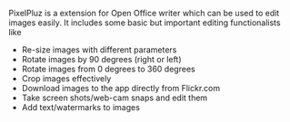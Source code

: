 PixelPluz is a extension for Open Office writer which can be used to edit images easily. It includes some basic but important editing functionalists like
  * Re-size images with different parameters
  * Rotate images by 90 degrees (right or left)
  * Rotate images from 0 degrees to 360 degrees
  * Crop images effectively
  * Download images to the app directly from Flickr.com
  * Take screen shots/web-cam snaps and edit them
  * Add text/watermarks to images

